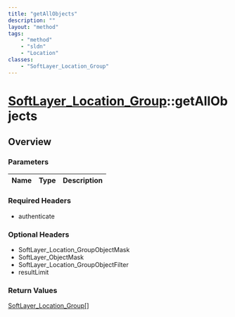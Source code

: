 ```yaml
---
title: "getAllObjects"
description: ""
layout: "method"
tags:
    - "method"
    - "sldn"
    - "Location"
classes:
    - "SoftLayer_Location_Group"
---
```

# [SoftLayer_Location_Group](/reference/services/SoftLayer_Location_Group)::getAllObjects




## Overview 


### Parameters 
|Name | Type | Description |
| --- | --- | --- |


### Required Headers
* authenticate

### Optional Headers
* SoftLayer_Location_GroupObjectMask
* SoftLayer_ObjectMask
* SoftLayer_Location_GroupObjectFilter
* resultLimit

### Return Values
<a href='/reference/datatypes/SoftLayer_Location_Group'>SoftLayer_Location_Group[] </a>

